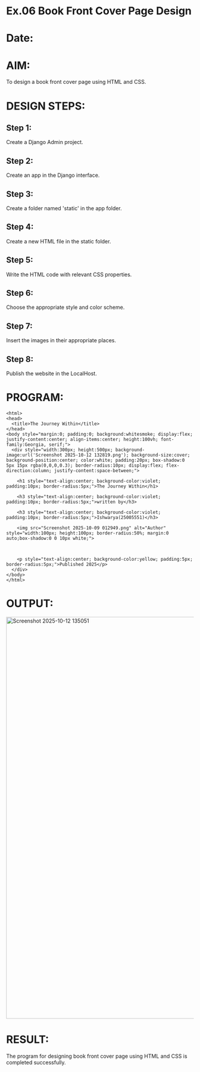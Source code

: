 # Ex.06 Book Front Cover Page Design
# Date:
# AIM:
To design a book front cover page using HTML and CSS.

# DESIGN STEPS:
## Step 1:
Create a Django Admin project.

## Step 2:
Create an app in the Django interface.

## Step 3:
Create a folder named 'static' in the app folder.

## Step 4:
Create a new HTML file in the static folder.

## Step 5:
Write the HTML code with relevant CSS properties.

## Step 6:
Choose the appropriate style and color scheme.

## Step 7:
Insert the images in their appropriate places.

## Step 8:
Publish the website in the LocalHost.

# PROGRAM:
```
<html>
<head>
  <title>The Journey Within</title>
</head>
<body style="margin:0; padding:0; background:whitesmoke; display:flex; justify-content:center; align-items:center; height:100vh; font-family:Georgia, serif;">
  <div style="width:300px; height:500px; background-image:url('Screenshot 2025-10-12 132819.png'); background-size:cover; background-position:center; color:white; padding:20px; box-shadow:0 5px 15px rgba(0,0,0,0.3); border-radius:10px; display:flex; flex-direction:column; justify-content:space-between;">
    
    <h1 style="text-align:center; background-color:violet; padding:10px; border-radius:5px;">The Journey Within</h1>
    
    <h3 style="text-align:center; background-color:violet; padding:10px; border-radius:5px;">written by</h3>

    <h3 style="text-align:center; background-color:violet; padding:10px; border-radius:5px;">Ishwarya(25005551)</h3>
    
    <img src="Screenshot 2025-10-09 012949.png" alt="Author" style="width:100px; height:100px; border-radius:50%; margin:0 auto;box-shadow:0 0 10px white;">
    

    
    <p style="text-align:center; background-color:yellow; padding:5px; border-radius:5px;">Published 2025</p>
  </div>
</body>
</html>
```
# OUTPUT:

<img width="1920" height="1080" alt="Screenshot 2025-10-12 135051" src="https://github.com/user-attachments/assets/5cc69eac-83be-47e9-a7ba-7e56aae7864a" />

# RESULT:
The program for designing book front cover page using HTML and CSS is completed successfully.

